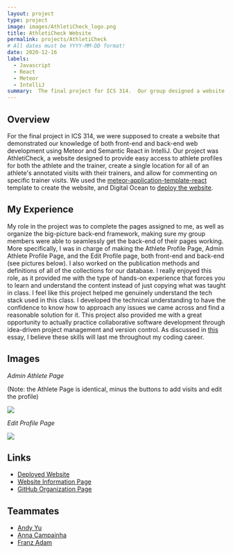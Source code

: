 ```yaml
---
layout: project
type: project
image: images/AthletiCheck_logo.png
title: AthletiCheck Website
permalink: projects/AthletiCheck
# All dates must be YYYY-MM-DD format!
date: 2020-12-16
labels:
  - Javascript
  - React
  - Meteor
  - IntelliJ
summary:  The final project for ICS 314.  Our group designed a website called AthletiCheck, focused on centralizing student athletes' information.
---
```


## Overview

For the final project in ICS 314, we were supposed to create a website that demonstrated our knowledge of both front-end and back-end web development using Meteor and Semantic React in IntelliJ.  Our project was AthletiCheck, a website designed to provide easy access to athlete profiles for both the athlete and the trainer, create a single location for all of an athlete's annotated visits with their trainers, and allow for commenting on specific trainer visits.  We used the [meteor-application-template-react](https://ics-software-engineering.github.io/meteor-application-template-react/) template to create the website, and Digital Ocean to [deploy the website](https://athleticheck.xyz/).  

## My Experience

My role in the project was to complete the pages assigned to me, as well as organize the big-picture back-end framework, making sure my group members were able to seamlessly get the back-end of their pages working.  More specifically, I was in charge of making the Athlete Profile Page, Admin Athlete Profile Page, and the Edit Profile page, both front-end and back-end (see pictures below).  I also worked on the publication methods and definitions of all of the collections for our database.  I really enjoyed this role, as it provided me with the type of hands-on experience that forces you to learn and understand the content instead of just copying what was taught in class.  I feel like this project helped me genuinely understand the tech stack used in this class.  I developed the technical understanding to have the confidence to know how to approach any issues we came across and find a reasonable solution for it.  This project also provided me with a great opportunity to actually practice collaborative software development through idea-driven project management and version control.  As discussed in [this](https://robert-lemon-uhm.github.io/essays/2020-12-17.html) essay, I believe these skills will last me throughout my coding career.  

## Images

*Admin Athlete Page*

(Note: the Athlete Page is identical, minus the buttons to add visits and edit the profile)

<img class="ui image" src="{{ site.baseurl }}/images/AthletiCheck-AdminAthleteProfilePage.png">

*Edit Profile Page*

<img class="ui image" src="{{ site.baseurl }}/images/AthletiCheck-EditProfilePage.png">

## Links
* [Deployed Website](https://athleticheck.xyz/)
* [Website Information Page](https://athleticheck.github.io/)
* [GitHub Organization Page](https://github.com/athleticheck/athleticheck)

## Teammates
* [Andy Yu](https://andyyu824.github.io/)
* [Anna Campainha](https://annacampainha.github.io/)
* [Franz Adam](https://franzadam.github.io/)
